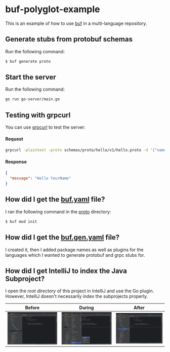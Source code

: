 # buf-polyglot-example

This is an example of how to use [buf](https://buf.build/) in a multi-language repository.

## Generate stubs from protobuf schemas

Run the following command:

```bash
$ buf generate proto
```

## Start the server

Run the following command:

```bash
go run go-server/main.go
```

## Testing with grpcurl

You can use [grpcurl](https://github.com/fullstorydev/grpcurl) to test the server:

#### Request

```bash
grpcurl -plaintext -proto schemas/proto/hello/v1/hello.proto -d '{"name": "YourName"}' localhost:50051 hello.v1.HelloService/SayHello
```

#### Response 

```json
{
  "message": "Hello YourName"
}
```

## How did I get the [buf.yaml](proto/buf.yaml) file?

I ran the following command in the [proto](proto) directory:

```bash
$ buf mod init
```

## How did I get the [buf.gen.yaml](buf.gen.yaml) file?

I created it, then I added package names as well as plugins for the languages which I wanted to generate protobuf and
grpc stubs for.

## How did I get IntelliJ to index the Java Subproject?

I open the *root directory* of this project in IntelliJ and use the Go plugin. However, IntelliJ doesn't necessarily index the subprojects properly.


| Before                                        | During                                 | After                                        |
|-----------------------------------------------|----------------------------------------|----------------------------------------------|
| <img src="resources/before-mark-sources.png"> | <img src="resources/mark-sources.png"> | <img src="resources/after-mark-sources.png"> |
